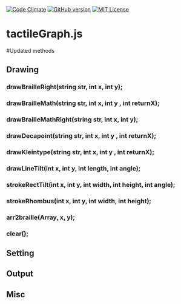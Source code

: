 [![Code Climate](https://codeclimate.com/github/HirotsuguKaga/Braille.js/badges/gpa.svg)](https://codeclimate.com/github/HirotsuguKaga/Braille.js)
[![GitHub version](https://badge.fury.io/gh/HirotsuguKaga%2FtactileGraph.js.svg)](https://badge.fury.io/gh/HirotsuguKaga%2FtactileGraph.js)
[![MIT License](http://img.shields.io/badge/license-MIT-blue.svg?style=flat)](LICENSE)

# tactileGraph.js

#Updated methods
## Drawing
### drawBrailleRight(string str, int x, int y);
### drawBrailleMath(string str, int x, int y , int returnX);
### drawBrailleMathRight(string str, int x, int y);
### drawDecapoint(string str, int x, int y , int returnX);
### drawKleintype(string str, int x, int y , int returnX);
### drawLineTilt(int x, int y, int length, int angle);
### strokeRectTilt(int x, int y, int width, int height, int angle);
### strokeRhombus(int x, int y, int width, int height);

### arr2braille(Array, x, y);

### clear();
 

## Setting
  
## Output
  
## Misc
